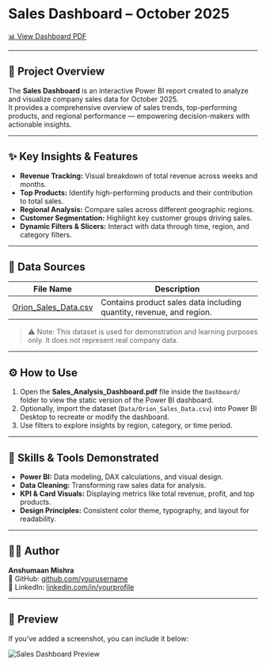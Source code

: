 # Sales Dashboard – October 2025

[📊 View Dashboard PDF](Dashboard/Sales_Analysis_Dashboard.pdf)

---

## 🧠 Project Overview
The **Sales Dashboard** is an interactive Power BI report created to analyze and visualize company sales data for October 2025.  
It provides a comprehensive overview of sales trends, top-performing products, and regional performance — empowering decision-makers with actionable insights.

---

## ✨ Key Insights & Features
- **Revenue Tracking:** Visual breakdown of total revenue across weeks and months.  
- **Top Products:** Identify high-performing products and their contribution to total sales.  
- **Regional Analysis:** Compare sales across different geographic regions.  
- **Customer Segmentation:** Highlight key customer groups driving sales.  
- **Dynamic Filters & Slicers:** Interact with data through time, region, and category filters.

---

## 📂 Data Sources
| File Name | Description |
|------------|-------------|
| [Orion_Sales_Data.csv](Data/Orion_Sales_Data.csv) | Contains product sales data including quantity, revenue, and region. |

> ⚠️ Note: This dataset is used for demonstration and learning purposes only. It does not represent real company data.

---

## ⚙️ How to Use
1. Open the **Sales_Analysis_Dashboard.pdf** file inside the `Dashboard/` folder to view the static version of the Power BI dashboard.  
2. Optionally, import the dataset (`Data/Orion_Sales_Data.csv`) into Power BI Desktop to recreate or modify the dashboard.  
3. Use filters to explore insights by region, category, or time period.

---

## 🧩 Skills & Tools Demonstrated
- **Power BI:** Data modeling, DAX calculations, and visual design.  
- **Data Cleaning:** Transforming raw sales data for analysis.  
- **KPI & Card Visuals:** Displaying metrics like total revenue, profit, and top products.  
- **Design Principles:** Consistent color theme, typography, and layout for readability.

---

## 🧑‍💻 Author
**Anshumaan Mishra**  
📂 GitHub: [github.com/yourusername](https://github.com/mi9Ans)  
🔗 LinkedIn: [linkedin.com/in/yourprofile](https://www.linkedin.com/in/anshumaan-mishra-211118365/)

---

## 📸 Preview
If you’ve added a screenshot, you can include it below:

![Sales Dashboard Preview](Assets/Sales_Analysis_Dashboard.png)
